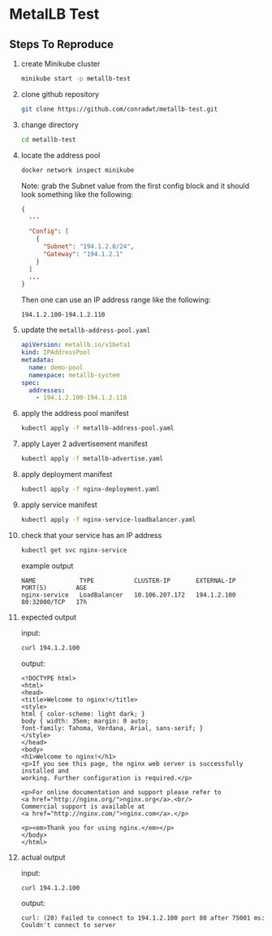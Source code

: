 # MetalLB Test

## Steps To Reproduce

1.  create Minikube cluster

    ```zsh
    minikube start -p metallb-test
    ```

2.  clone github repository

    ```zsh
    git clone https://github.com/conradwt/metallb-test.git
    ```

3.  change directory

    ```zsh
    cd metallb-test
    ```

4.  locate the address pool

    ```zsh
    docker network inspect minikube
    ```

    Note: grab the Subnet value from the first config block and it should
    look something like the following:

    ```json
    {
      ...

      "Config": [
        {
          "Subnet": "194.1.2.0/24",
          "Gateway": "194.1.2.1"
        }
      ]
      ...
    }
    ```

    Then one can use an IP address range like the following:

    ```
    194.1.2.100-194.1.2.110
    ```

5.  update the `metallb-address-pool.yaml`

    ```yaml
    apiVersion: metallb.io/v1beta1
    kind: IPAddressPool
    metadata:
      name: demo-pool
      namespace: metallb-system
    spec:
      addresses:
        - 194.1.2.100-194.1.2.110
    ```

6.  apply the address pool manifest

    ```zsh
    kubectl apply -f metallb-address-pool.yaml
    ```

7.  apply Layer 2 advertisement manifest

    ```zsh
    kubectl apply -f metallb-advertise.yaml
    ```

8.  apply deployment manifest

    ```zsh
    kubectl apply -f nginx-deployment.yaml
    ```

9.  apply service manifest

    ```zsh
    kubectl apply -f nginx-service-loadbalancer.yaml
    ```

10. check that your service has an IP address

    ```zsh
    kubectl get svc nginx-service
    ```

    example output

    ```text
    NAME            TYPE           CLUSTER-IP       EXTERNAL-IP      PORT(S)        AGE
    nginx-service   LoadBalancer   10.106.207.172   194.1.2.100   80:32000/TCP   17h
    ```

11. expected output

    input:

    ```zsh
    curl 194.1.2.100
    ```

    output:

    ```text
    <!DOCTYPE html>
    <html>
    <head>
    <title>Welcome to nginx!</title>
    <style>
    html { color-scheme: light dark; }
    body { width: 35em; margin: 0 auto;
    font-family: Tahoma, Verdana, Arial, sans-serif; }
    </style>
    </head>
    <body>
    <h1>Welcome to nginx!</h1>
    <p>If you see this page, the nginx web server is successfully installed and
    working. Further configuration is required.</p>

    <p>For online documentation and support please refer to
    <a href="http://nginx.org/">nginx.org</a>.<br/>
    Commercial support is available at
    <a href="http://nginx.com/">nginx.com</a>.</p>

    <p><em>Thank you for using nginx.</em></p>
    </body>
    </html>
    ```

12. actual output

    input:

    ```zsh
    curl 194.1.2.100
    ```

    output:

    ```text
    curl: (28) Failed to connect to 194.1.2.100 port 80 after 75001 ms: Couldn't connect to server
    ```
